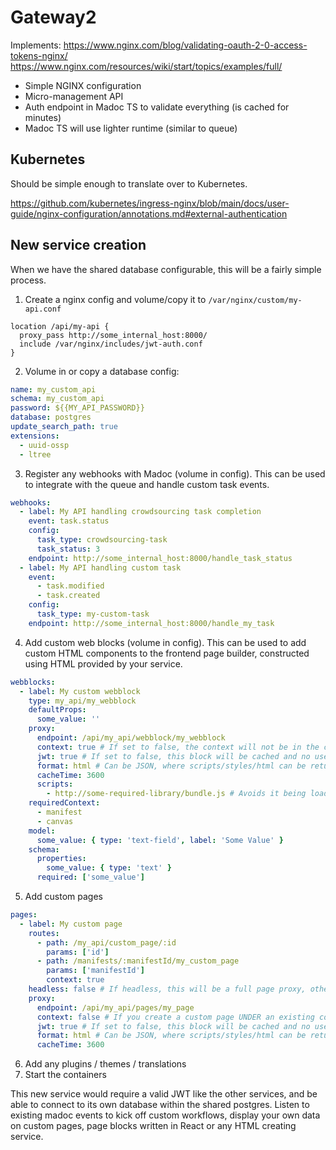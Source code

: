 # Gateway2

Implements: https://www.nginx.com/blog/validating-oauth-2-0-access-tokens-nginx/
https://www.nginx.com/resources/wiki/start/topics/examples/full/

- Simple NGINX configuration
- Micro-management API
- Auth endpoint in Madoc TS to validate everything (is cached for minutes)
- Madoc TS will use lighter runtime (similar to queue)

## Kubernetes

Should be simple enough to translate over to Kubernetes.

https://github.com/kubernetes/ingress-nginx/blob/main/docs/user-guide/nginx-configuration/annotations.md#external-authentication


## New service creation
When we have the shared database configurable, this will be a fairly simple process.

1) Create a nginx config and volume/copy it to `/var/nginx/custom/my-api.conf`

```nginx configuration
location /api/my-api {
  proxy_pass http://some_internal_host:8000/
  include /var/nginx/includes/jwt-auth.conf
}
```

2) Volume in or copy a database config:
```yaml
name: my_custom_api
schema: my_custom_api
password: ${{MY_API_PASSWORD}}
database: postgres
update_search_path: true
extensions:
  - uuid-ossp
  - ltree
```

3) Register any webhooks with Madoc (volume in config). This can be used to integrate with the queue and handle custom task events.
```yaml
webhooks:
  - label: My API handling crowdsourcing task completion
    event: task.status
    config:
      task_type: crowdsourcing-task
      task_status: 3
    endpoint: http://some_internal_host:8000/handle_task_status
  - label: My API handling custom task
    event: 
      - task.modified
      - task.created
    config:
      task_type: my-custom-task
    endpoint: http://some_internal_host:8000/handle_my_task
```

4) Add custom web blocks (volume in config). This can be used to add custom HTML components to the frontend page builder, constructed using HTML provided by your service.
```yaml
webblocks:
  - label: My custom webblock
    type: my_api/my_webblock
    defaultProps: 
      some_value: ''
    proxy:
      endpoint: /api/my_api/webblock/my_webblock
      context: true # If set to false, the context will not be in the cache-key
      jwt: true # If set to false, this block will be cached and no user data provided.
      format: html # Can be JSON, where scripts/styles/html can be returned
      cacheTime: 3600
      scripts:
        - http://some-required-library/bundle.js # Avoids it being loaded more than once.
    requiredContext:
      - manifest
      - canvas
    model:
      some_value: { type: 'text-field', label: 'Some Value' }
    schema:
      properties:
        some_value: { type: 'text' }
      required: ['some_value']
```

5) Add custom pages
```yaml
pages: 
  - label: My custom page
    routes: 
      - path: /my_api/custom_page/:id
        params: ['id']
      - path: /manifests/:manifestId/my_custom_page
        params: ['manifestId']
        context: true
    headless: false # If headless, this will be a full page proxy, otherwise in React
    proxy:
      endpoint: /api/my_api/pages/my_page
      context: false # If you create a custom page UNDER an existing context (e.g. /manifests/:manifestId/my_page)
      jwt: true # If set to false, this block will be cached and no user data provided.
      format: html # Can be JSON, where scripts/styles/html can be returned
      cacheTime: 3600
```

6) Add any plugins / themes / translations
7) Start the containers

This new service would require a valid JWT like the other services, and be able
to connect to its own database within the shared postgres. Listen to existing madoc events to kick off custom workflows, display your own data on custom pages, page blocks written in React or any HTML creating service. 
